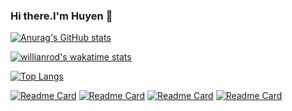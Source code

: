 ### Hi there.I'm Huyen 👋
<!-- This is my stats github -->
[![Anurag's GitHub stats](https://github-readme-stats.vercel.app/api?username=phamhuyen26&count_private=true&show_icons=true&theme=gruvbox )](https://github.com/phamhuyen26/github-readme-stats)

<!--This is my activity in the week-->
[![willianrod's wakatime stats](https://github-readme-stats.vercel.app/api/wakatime?username=phamhuyen26&show_icons=true&theme=gruvbox)](https://github.com/phamhuyen26/github-readme-stats)

<!-- This is all language I used -->
[![Top Langs](https://github-readme-stats.vercel.app/api/top-langs/?username=phamhuyen26&layout=compact&show_icons=true&theme=gruvbox)](https://github.com/phamhuyen26/github-readme-stats)

<!-- this is repo pinned -->
[![Readme Card](https://github-readme-stats.vercel.app/api/pin/?username=phamhuyen26&repo=DEMO_PMCC_ONLINE&show_owner=true&show_icons=true&theme=gruvbox)](https://github.com/phamhuyen26/github-readme-stats)
[![Readme Card](https://github-readme-stats.vercel.app/api/pin/?username=phamhuyen26&repo=DEMO_PMCC_ONLINE&show_owner=true&show_icons=true&theme=gruvbox)](https://github.com/phamhuyen26/DEMO_PMCC_ONLINE)
[![Readme Card](https://github-readme-stats.vercel.app/api/pin/?username=phamhuyen26&repo=Database-PMCCOnline&show_owner=true&show_icons=true&theme=gruvbox)](https://github.com/phamhuyen26/Database-PMCCOnline)
[![Readme Card](https://github-readme-stats.vercel.app/api/pin/?username=phamhuyen26&repo=Practice_html_css&show_owner=true&show_icons=true&theme=gruvbox)](https://github.com/phamhuyen26/Practice_html_css)

<!--
**phamhuyen26/phamhuyen26** is a ✨ _special_ ✨ repository because its `README.md` (this file) appears on your GitHub profile.

Here are some ideas to get you started:

- 🔭 I’m currently working on ...
- 🌱 I’m currently learning ...
- 👯 I’m looking to collaborate on ...
- 🤔 I’m looking for help with ...
- 💬 Ask me about ...
- 📫 How to reach me: ...
- 😄 Pronouns: ...
- ⚡ Fun fact: ...
-->
